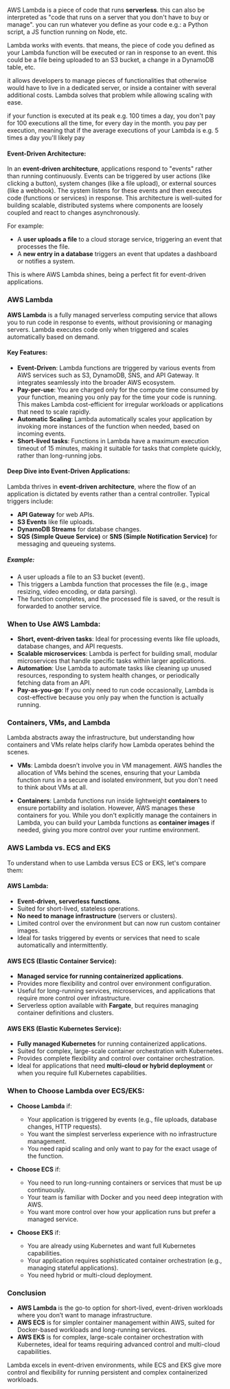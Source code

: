 

AWS Lambda is a piece of code that runs **serverless**.
this can also be interpreted as "code that runs on a server that you don't have to buy or manage". you can run whatever you define as your code e.g.: a Python script, a JS function running on Node, etc.

Lambda works with events. that means, the piece of code you defined as your Lambda function will be executed or ran in response to an event. this could be a file being uploaded to an S3 bucket, a change in a DynamoDB table, etc.

it allows developers to manage pieces of functionalities that otherwise would have to live in a dedicated server, or inside a container with several additional costs. Lambda solves that problem while allowing scaling with ease.

if your function is executed at its peak e.g. 100 times a day, you don't pay for 100 executions all the time, for every day in the month. you pay per execution, meaning that if the average executions of your Lambda is e.g. 5 times a day you'll likely pay 

#### Event-Driven Architecture:

In an **event-driven architecture**, applications respond to "events" rather than running continuously. Events can be triggered by user actions (like clicking a button), system changes (like a file upload), or external sources (like a webhook). The system listens for these events and then executes code (functions or services) in response. This architecture is well-suited for building scalable, distributed systems where components are loosely coupled and react to changes asynchronously.

For example:

- A **user uploads a file** to a cloud storage service, triggering an event that processes the file.
- A **new entry in a database** triggers an event that updates a dashboard or notifies a system.

This is where AWS Lambda shines, being a perfect fit for event-driven applications.

### AWS Lambda

**AWS Lambda** is a fully managed serverless computing service that allows you to run code in response to events, without provisioning or managing servers. Lambda executes code only when triggered and scales automatically based on demand.

#### Key Features:

- **Event-Driven**: Lambda functions are triggered by various events from AWS services such as S3, DynamoDB, SNS, and API Gateway. It integrates seamlessly into the broader AWS ecosystem.
- **Pay-per-use**: You are charged only for the compute time consumed by your function, meaning you only pay for the time your code is running. This makes Lambda cost-efficient for irregular workloads or applications that need to scale rapidly.
- **Automatic Scaling**: Lambda automatically scales your application by invoking more instances of the function when needed, based on incoming events.
- **Short-lived tasks**: Functions in Lambda have a maximum execution timeout of 15 minutes, making it suitable for tasks that complete quickly, rather than long-running jobs.

#### Deep Dive into Event-Driven Applications:

Lambda thrives in **event-driven architecture**, where the flow of an application is dictated by events rather than a central controller. Typical triggers include:

- **API Gateway** for web APIs.
- **S3 Events** like file uploads.
- **DynamoDB Streams** for database changes.
- **SQS (Simple Queue Service)** or **SNS (Simple Notification Service)** for messaging and queueing systems.

##### Example:

- A user uploads a file to an S3 bucket (event).
- This triggers a Lambda function that processes the file (e.g., image resizing, video encoding, or data parsing).
- The function completes, and the processed file is saved, or the result is forwarded to another service.

### When to Use AWS Lambda:

- **Short, event-driven tasks**: Ideal for processing events like file uploads, database changes, and API requests.
- **Scalable microservices**: Lambda is perfect for building small, modular microservices that handle specific tasks within larger applications.
- **Automation**: Use Lambda to automate tasks like cleaning up unused resources, responding to system health changes, or periodically fetching data from an API.
- **Pay-as-you-go**: If you only need to run code occasionally, Lambda is cost-effective because you only pay when the function is actually running.

### Containers, VMs, and Lambda

Lambda abstracts away the infrastructure, but understanding how containers and VMs relate helps clarify how Lambda operates behind the scenes.

- **VMs**: Lambda doesn’t involve you in VM management. AWS handles the allocation of VMs behind the scenes, ensuring that your Lambda function runs in a secure and isolated environment, but you don't need to think about VMs at all.
    
- **Containers**: Lambda functions run inside lightweight **containers** to ensure portability and isolation. However, AWS manages these containers for you. While you don't explicitly manage the containers in Lambda, you can build your Lambda functions as **container images** if needed, giving you more control over your runtime environment.
    

### AWS Lambda vs. ECS and EKS

To understand when to use Lambda versus ECS or EKS, let's compare them:

#### **AWS Lambda**:

- **Event-driven, serverless functions**.
- Suited for short-lived, stateless operations.
- **No need to manage infrastructure** (servers or clusters).
- Limited control over the environment but can now run custom container images.
- Ideal for tasks triggered by events or services that need to scale automatically and intermittently.

#### **AWS ECS (Elastic Container Service)**:

- **Managed service for running containerized applications**.
- Provides more flexibility and control over environment configuration.
- Useful for long-running services, microservices, and applications that require more control over infrastructure.
- Serverless option available with **Fargate**, but requires managing container definitions and clusters.

#### **AWS EKS (Elastic Kubernetes Service)**:

- **Fully managed Kubernetes** for running containerized applications.
- Suited for complex, large-scale container orchestration with Kubernetes.
- Provides complete flexibility and control over container orchestration.
- Ideal for applications that need **multi-cloud or hybrid deployment** or when you require full Kubernetes capabilities.

### When to Choose Lambda over ECS/EKS:

- **Choose Lambda** if:
    
    - Your application is triggered by events (e.g., file uploads, database changes, HTTP requests).
    - You want the simplest serverless experience with no infrastructure management.
    - You need rapid scaling and only want to pay for the exact usage of the function.
- **Choose ECS** if:
    
    - You need to run long-running containers or services that must be up continuously.
    - Your team is familiar with Docker and you need deep integration with AWS.
    - You want more control over how your application runs but prefer a managed service.
- **Choose EKS** if:
    
    - You are already using Kubernetes and want full Kubernetes capabilities.
    - Your application requires sophisticated container orchestration (e.g., managing stateful applications).
    - You need hybrid or multi-cloud deployment.

### Conclusion

- **AWS Lambda** is the go-to option for short-lived, event-driven workloads where you don’t want to manage infrastructure.
- **AWS ECS** is for simpler container management within AWS, suited for Docker-based workloads and long-running services.
- **AWS EKS** is for complex, large-scale container orchestration with Kubernetes, ideal for teams requiring advanced control and multi-cloud capabilities.

Lambda excels in event-driven environments, while ECS and EKS give more control and flexibility for running persistent and complex containerized workloads.